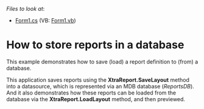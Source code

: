 <!-- default file list -->
*Files to look at*:

* [Form1.cs](./CS/Form1.cs) (VB: [Form1.vb](./VB/Form1.vb))
<!-- default file list end -->
# How to store reports in a database


<p>This example demonstrates how to save (load) a report definition to (from) a database.</p><p>This application saves reports using the <strong>XtraReport.SaveLayout</strong> method into a datasource, which is represented via an MDB database (<i>ReportsDB</i>). And it also demonstrates how these reports can be loaded from the database via the <strong>XtraReport.LoadLayout</strong> method, and then previewed.</p>

<br/>


